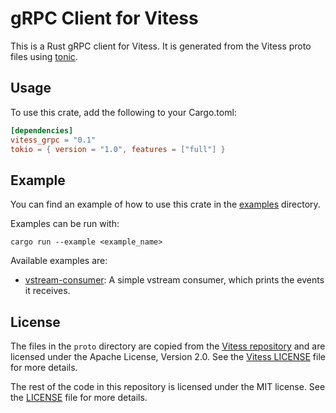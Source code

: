 # gRPC Client for Vitess

This is a Rust gRPC client for Vitess. It is generated from the Vitess proto files using
[tonic](https://github.com/hyperium/tonic).

## Usage

To use this crate, add the following to your Cargo.toml:

```toml
[dependencies]
vitess_grpc = "0.1"
tokio = { version = "1.0", features = ["full"] }
```

## Example

You can find an example of how to use this crate in the [examples](examples) directory.

Examples can be run with:

```shell
cargo run --example <example_name>
```

Available examples are:
* [vstream-consumer](examples/vstream.rs): A simple vstream consumer, which prints the events it receives.

## License

The files in the `proto` directory are copied from the [Vitess repository](https://github.com/vitessio/vitess/tree/main/proto) and are licensed under the Apache License, Version 2.0. See the
[Vitess LICENSE](https://github.com/vitessio/vitess/blob/main/LICENSE) file for more details.

The rest of the code in this repository is licensed under the MIT license. See the [LICENSE](LICENSE) file for more details.
